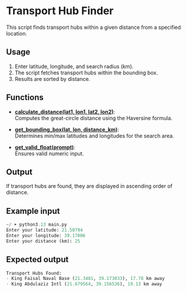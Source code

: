 # Transport Hub Finder

This script finds transport hubs within a given distance from a specified location.

## Usage

1. Enter latitude, longitude, and search radius (km).
2. The script fetches transport hubs within the bounding box.
3. Results are sorted by distance.

## Functions

- **<a href="https://github.com/SiposPtr/world-of-transport/blame/main/main.py#L59-L70">calculate_distance(lat1, lon1, lat2, lon2)</a>**:<br>
Computes the great-circle distance using the Haversine formula.

- **<a href="https://github.com/SiposPtr/world-of-transport/blame/main/main.py#L73-L80">get_bounding_box(lat, lon, distance_km)</a>**:<br>
Determines min/max latitudes and longitudes for the search area.

- **<a href="https://github.com/SiposPtr/world-of-transport/blame/main/main.py#L83-L90">get_valid_float(prompt)</a>**:<br>
Ensures valid numeric input.

## Output
If transport hubs are found, they are displayed in ascending order of distance.

## Example input
```python
~/ ➤ python3.13 main.py
Enter your latitude: 21.50794    
Enter your longitude: 39.17006
Enter your distance (km): 25
```

## Expected output
```python
Transport Hubs Found:
- King Faisal Naval Base (21.3481, 39.173033), 17.78 km away
- King Abdulaziz Intl (21.679564, 39.156536), 19.13 km away
```